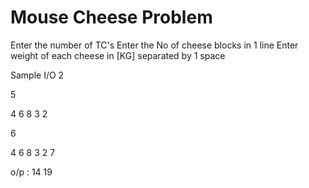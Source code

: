 # Mouse Cheese Problem
Enter the number of TC's
Enter the No of cheese blocks in 1 line
Enter weight of each cheese in [KG] separated by 1 space

Sample I/O
2

5

4 6 8 3 2

6

4 6 8 3 2 7

o/p : 
14
19
